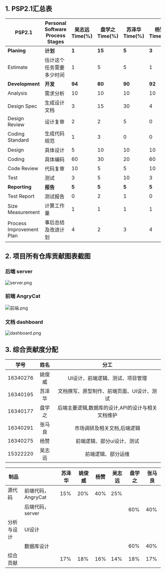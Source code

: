 ## 1. PSP2.1汇总表
| PSP2.1                   | Personal Software Process Stages | 吴志远Time(%) |盘学之Time(%) |苏泽华Time(%)|杨赞Time(%)|姚俊威Time(%)|张马良Time(%)|
| ------------------------ | -------------------------------- | -------- |-|-|-|-|-|
| **Planing**              | **计划**                         | **1**    |**15**|**5**|**3**|**5**|**1**|
| Estimate                 | 估计这个任务需要多少时间         | 1        |5|5|1|5|1|
| **Development**          | **开发**                         | **94**   |**80**|**90**|**92**|**90**|**90**|
| Analysis                 | 需求分析                         | 10       |10|10|10|15|10|
| Design Spec              | 生成设计文档                     | 3        |15|30|4|0|2|
| Design Review            | 设计复审                         | 2        |2|5|0|3|0|
| Coding Standard          | 生成代码规范                     | 1        |3|0|0|0|0|0|
| Design                   | 具体设计                         | 5        |10|10|10|20|8|
| Coding                   | 具体编码                         | 60       |30|20|60|50|60|
| Code Review              | 代码复审                         | 10       |5|5|10|2|10|
| Test                     | 测试                             | 3        |5|10|3|10|3|
| **Reporting**            | **报告**                         | **5**    |**5**|**5**|**5**|**5**|**9**|
| Test Report              | 测试报告                         | 0        |2|1|0|0|0|
| Size Measurement         | 计算工作量                       | 1        |1|1|1|2|1|
| Process Improvement Plan | 事后总结及改进计划               | 4        |2|3|4|3|8|
## 2. 项目所有仓库贡献图表截图

### 后端 server

![server.png](https://i.loli.net/2019/06/28/5d157c537442449156.png)

### 前端 AngryCat

![前端.png](https://i.loli.net/2019/06/28/5d157c537e06159142.png)

### 文档 dashboard

![dashboard.png](https://i.loli.net/2019/06/28/5d157c5383d4f65005.png)


## 3. 综合贡献度分配

|学号|姓名|分工|
|:--:|:--:|:--:|
|16340276|姚俊威|UI设计、前端逻辑、测试、项目管理|
|16340195|苏泽华|文档撰写、原型制作、前端页面、UI设计、测试|
|16340177|盘学之|后端主要逻辑,数据库的设计,API的设计与相关文档维护|
|16340291|张马良|市场调研及相关文档,后端逻辑|
|16340275|杨赞|前端逻辑、部分ui设计、测试|
|15322220|吴志远|前端逻辑、部分运维|

| 制品       |                    | 苏泽华 | 姚俊威 | 杨赞 | 吴志远 | 盘学之 | 张马良 |
| ---------- | ------------------ | ------ | ------ | ---- | ------ | ------ | ------ |
| 源代码     | 前端代码，AngryCat |    15%    |    20%    |   40%   |    25%    |        |        |
|            | 后端代码，server   |        |        |      |        | 60%    | 40%    |
| 分析与设计 | UI设计             |        |        |      |        |        |        |
|            | 数据库设计         |        |        |      |        | 60%    | 40%    |
| 综合贡献   |                    |17%        | 18%       |   16%   |    14%    | 18%     |    17%      |

